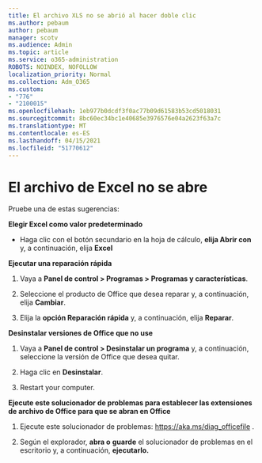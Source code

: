 ```yaml
---
title: El archivo XLS no se abrió al hacer doble clic
ms.author: pebaum
author: pebaum
manager: scotv
ms.audience: Admin
ms.topic: article
ms.service: o365-administration
ROBOTS: NOINDEX, NOFOLLOW
localization_priority: Normal
ms.collection: Adm_O365
ms.custom:
- "776"
- "2100015"
ms.openlocfilehash: 1eb977b0dcdf3f0ac77b09d61583b53cd5018031
ms.sourcegitcommit: 8bc60ec34bc1e40685e3976576e04a2623f63a7c
ms.translationtype: MT
ms.contentlocale: es-ES
ms.lasthandoff: 04/15/2021
ms.locfileid: "51770612"
---
```

# <a name="excel-file-doesnt-open"></a>El archivo de Excel no se abre

Pruebe una de estas sugerencias:

**Elegir Excel como valor predeterminado**

* Haga clic con el botón secundario en la hoja de cálculo, **elija Abrir con** y, a continuación, elija **Excel**

**Ejecutar una reparación rápida**

1. Vaya a **Panel de control > Programas > Programas y características**.

2. Seleccione el producto de Office que desea reparar y, a continuación, elija **Cambiar**.

3. Elija la **opción Reparación rápida** y, a continuación, elija **Reparar**.

**Desinstalar versiones de Office que no use**

1. Vaya a **Panel de control > Desinstalar un programa** y, a continuación, seleccione la versión de Office que desea quitar.

2. Haga clic en **Desinstalar**.

3. Restart your computer.

**Ejecute este solucionador de problemas para establecer las extensiones de archivo de Office para que se abran en Office**

1. Ejecute este solucionador de problemas: https://aka.ms/diag_officefile .

2. Según el explorador, **abra o** **guarde** el solucionador de problemas en el escritorio y, a continuación, **ejecutarlo.**

